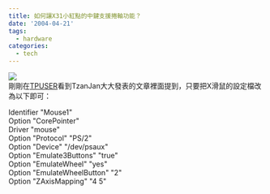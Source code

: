```yaml
---
title: 如何讓X31小紅點的中鍵支援捲軸功能？
date: '2004-04-21'
tags:
  - hardware
categories:
  - tech
---
```

[![](http://wshlab2.ee.kuas.edu.tw/~yurenju/albums/screenshot/dsc02557.thumb.jpg)](http://wshlab2.ee.kuas.edu.tw/~yurenju/gallery/view_photo.php?set_albumName=screenshot&id=dsc02557)  
剛剛在[TPUSER](http://www.ibmuser.idv.tw/phpBB2/viewtopic.php?t=8973&highlight=%A4p%AC%F5%C2I)看到TzanJan大大發表的文章裡面提到，只要把X滑鼠的設定檔改為以下即可：  

Identifier "Mouse1"  
Option "CorePointer"  
Driver "mouse"  
Option "Protocol" "PS/2"  
Option "Device" "/dev/psaux"  
Option "Emulate3Buttons" "true"  
Option "EmulateWheel" "yes"  
Option "EmulateWheelButton" "2"  
Option "ZAxisMapping" "4 5"